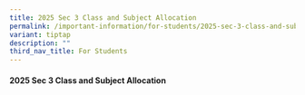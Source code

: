 ```yaml
---
title: 2025 Sec 3 Class and Subject Allocation
permalink: /important-information/for-students/2025-sec-3-class-and-subject-allocation/
variant: tiptap
description: ""
third_nav_title: For Students
---
```

<h4>2025 Sec 3 Class and Subject Allocation</h4>
<p></p>
<p></p>